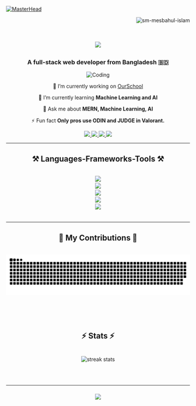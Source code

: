 [![MasterHead](https://user-images.githubusercontent.com/74038190/225813708-98b745f2-7d22-48cf-9150-083f1b00d6c9.gif)](https://www.linkedin.com/in/sm-mesbahul-islam-64136a28b/)

<p align="right"> <img src="https://komarev.com/ghpvc/?username=sm-mesbahul-islam&label=Profile%20views&color=0e75b6&style=flat" alt="sm-mesbahul-islam" /> </p>

<h1 align="center">
    <img src="https://readme-typing-svg.herokuapp.com/?font=Righteous&size=35&center=true&vCenter=true&width=500&height=70&duration=4000&lines=Bonjour!+👋;+I'm+SM+Mesbahul+Islam!;" />
</h1>

<h3 align="center">A full-stack web developer from Bangladesh 🇧🇩</h3>
<!-- <img align="right" alt="Coding" width="400" src="https://i.pinimg.com/originals/81/17/8b/81178b47a8598f0c81c4799f2cdd4057.gif"> -->
<p align="center">
  <img alt="Coding" width="400" src="https://i.pinimg.com/originals/81/17/8b/81178b47a8598f0c81c4799f2cdd4057.gif">
</p>

<!-- <p align="left"> <img src="https://komarev.com/ghpvc/?username=sm-mesbahul-islam&label=Profile%20views&color=0e75b6&style=flat" alt="sm-mesbahul-islam" /> </p> -->

<div align="center">
 
 🔭 I’m currently working on [OurSchool](https://github.com/SM-MESBAHUL-ISLAM/OurSchool_DB_Project)
 
 🌱 I’m currently learning **Machine Learning and AI**

 💬 Ask me about **MERN, Machine Learning, AI**

 ⚡ Fun fact **Only pros use ODIN and JUDGE in Valorant.**
 
 </div>

 <div align="center"> 
  <a href="mailto:mesbahulislam676@gmail.com">
    <img src="https://img.shields.io/badge/Gmail-333333?style=for-the-badge&logo=gmail&logoColor=red" />
  </a>
  <a href="https://linkedin.com/in/smmesbahulislam-64136a28b/" target="_blank">
    <img src="https://img.shields.io/badge/LinkedIn-0077B5?style=for-the-badge&logo=linkedin&logoColor=white" target="_blank" />
  </a>
  <a href="https://www.facebook.com/smmesbahulislam/" target="_blank">
    <img src="https://img.shields.io/badge/Facebook-1877F2?style=for-the-badge&logo=facebook&logoColor=white" target="_blank" />
  </a>
   <a href="https://kaggle.com/smmesbah" target="_blank">
    <img src="https://img.shields.io/badge/Kaggle-20BEFF?style=for-the-badge&logo=kaggle&logoColor=white" target="_blank" />
  </a>

</div>

<hr/>

<h2 align="center">⚒️ Languages-Frameworks-Tools ⚒️</h2>
<br/>
<div align="center">
    <img src="https://skillicons.dev/icons?i=c,cpp,java,python,js" /><br>
    <img src="https://skillicons.dev/icons?i=pytorch,tensorflow,flask,arduino" /><br>
    <img src="https://skillicons.dev/icons?i=mysql,firebase,mongodb,postgres" /><br>
    <img src="https://skillicons.dev/icons?i=nodejs,github,gitlab,express,postman" /><br>
    <img src="https://skillicons.dev/icons?i=html,css,bootstrap,materialui,tailwind,react,redux,remix" /><br>
</div>

<br/>
<hr/>

<div align="center">
  <h2>🐍 My Contributions 🐍</h2>
  <br>
  <img alt="snake eating my contributions" src="https://raw.githubusercontent.com/smmesbahulislam/smmesbahulislam/output/github-contribution-grid-snake.svg" />
  
  <br/><br/><br/>
</div>


<h2 align="center">⚡ Stats ⚡</h2>
<br>
<div align=center>
  <img width=390 src="https://streak-stats.demolab.com/?user=smmesbahulislam&count_private=true&theme=react&border_radius=10" alt="streak stats"/>
<!--   <img width=390 src="https://github-readme-stats-smmesbahulislam.vercel.app/api?username=smmesbahulislam&count_private=true&show_icons=true&theme=react&rank_icon=github&border_radius=10" alt="readme stats" />
  <br/>
  <img width=325 align="center" src="https://github-readme-stats-smmesbahulislam.vercel.app/api/top-langs/?username=smmesbahulislam&hide=HTML&langs_count=8&layout=compact&theme=react&border_radius=10&size_weight=0.5&count_weight=0.5&exclude_repo=github-readme-stats" alt="top langs" />
-->
</div> 

<br/><br/>
<hr/>

<h3 align="center">
    <img src="https://readme-typing-svg.herokuapp.com/?font=Righteous&size=25&center=true&vCenter=true&width=500&height=70&duration=4000&lines=Thanks+for+visiting!+✌️;+Shoot+me+a+message+on+Linkedin!;I'm+always+down+to+collab+:)">
</h3>

<br/>

